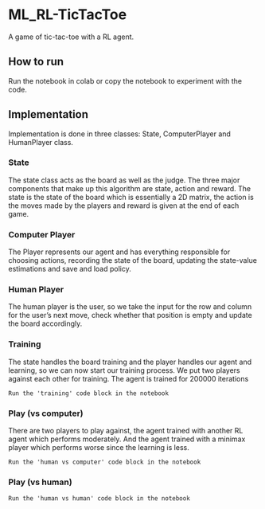 # ML_RL-TicTacToe
A game of tic-tac-toe with a RL agent.

## How to run
Run the notebook in colab or copy the notebook to experiment with the code. 

## Implementation
Implementation is done in three classes: State, ComputerPlayer and HumanPlayer class.

### State
The state class acts as the board as well as the judge. The three major components that make up this algorithm are state, action and reward. The state is the state of the board which is essentially a 2D matrix, the action is the moves made by the players and reward is given at the end of each game.

### Computer Player
The Player represents our agent and has everything responsible for choosing actions, recording the state of the board, updating the state-value estimations and save and load policy.

### Human Player 
The human player is the user, so we take the input for the row and column for the user’s next move, check whether that position is empty and update the board accordingly.

### Training
The state handles the board training and the player handles our agent and learning, so we can now start our training process. We put two players against each other for training. The agent is trained for 200000 iterations

```
Run the 'training' code block in the notebook
```

### Play (vs computer)
There are two players to play against, the agent trained with another RL agent which performs moderately. And the agent trained with a minimax player which performs worse since the learning is less.

```
Run the 'human vs computer' code block in the notebook
```

### Play (vs human)

```
Run the 'human vs human' code block in the notebook
```
